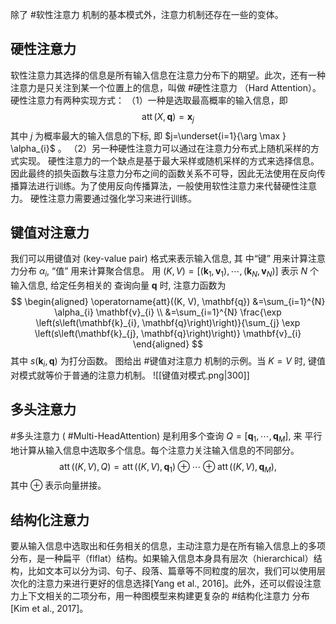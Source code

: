 除了 #软性注意力 机制的基本模式外，注意力机制还存在一些的变体。

## 硬性注意力
软性注意力其选择的信息是所有输入信息在注意力分布下的期望。此次，还有一种注意力是只关注到某一个位置上的信息，叫做 #硬性注意力 （Hard Attention）。硬性注意力有两种实现方式：
（1）一种是选取最高概率的输入信息，即
$$
\operatorname{att}(X, \mathbf{q})=\mathbf{x}_{j}
$$
其中 $j$ 为概率最大的输入信息的下标, 即 $j=\underset{i=1}{\arg \max } \alpha_{i}$ 。
（2）另一种硬性注意力可以通过在注意力分布式上随机采样的方式实现。
硬性注意力的一个缺点是基于最大采样或随机采样的方式来选择信息。因此最终的损失函数与注意力分布之间的函数关系不可导，因此无法使用在反向传播算法进行训练。为了使用反向传播算法，一般使用软性注意力来代替硬性注意力。
硬性注意力需要通过强化学习来进行训练。

## 键值对注意力
我们可以用键值对 (key-value pair) 格式来表示输入信息, 其 中“键” 用来计算注意力分布 $\alpha_{i}$, “值” 用来计算聚合信息。
用 $(K, V)=\left[\left(\mathbf{k}_{1}, \mathbf{v}_{1}\right), \cdots,\left(\mathbf{k}_{N}, \mathbf{v}_{N}\right)\right]$ 表示 $N$ 个输入信息, 给定任务相关的 查询向量 $\mathbf{q}$ 时, 注意力函数为
$$
\begin{aligned}
\operatorname{att}((K, V), \mathbf{q}) &=\sum_{i=1}^{N} \alpha_{i} \mathbf{v}_{i} \\
&=\sum_{i=1}^{N} \frac{\exp \left(s\left(\mathbf{k}_{i}, \mathbf{q}\right)\right)}{\sum_{j} \exp \left(s\left(\mathbf{k}_{j}, \mathbf{q}\right)\right)} \mathbf{v}_{i}
\end{aligned}
$$
其中 $s\left(\mathbf{k}_{i}, \mathbf{q}\right)$ 为打分函数。
图给出 #键值对注意力 机制的示例。当 $K=V$ 时, 键值对模式就等价于普通的注意力机制。
![[键值对模式.png|300]]


## 多头注意力
#多头注意力 ( #Multi-HeadAttention) 是利用多个查询 $Q=\left[\mathbf{q}_{1}, \cdots, \mathbf{q}_{M}\right]$, 来 平行地计算从输入信息中选取多个信息。每个注意力关注输入信息的不同部分。
$$
\operatorname{att}((K, V), Q)=\operatorname{att}\left((K, V), \mathbf{q}_{1}\right) \oplus \cdots \oplus \operatorname{att}\left((K, V), \mathbf{q}_{M}\right),
$$
其中 $\oplus$ 表示向量拼接。

## 结构化注意力
要从输入信息中选取出和任务相关的信息，主动注意力是在所有输入信息上的多项分布，是一种扁平（flflat）结构。如果输入信息本身具有层次（hierarchical）结构，比如文本可以分为词、句子、段落、篇章等不同粒度的层次，我们可以使用层次化的注意力来进行更好的信息选择[Yang et al., 2016]。此外，还可以假设注意力上下文相关的二项分布，用一种图模型来构建更复杂的 #结构化注意力 分布[Kim et al., 2017]。